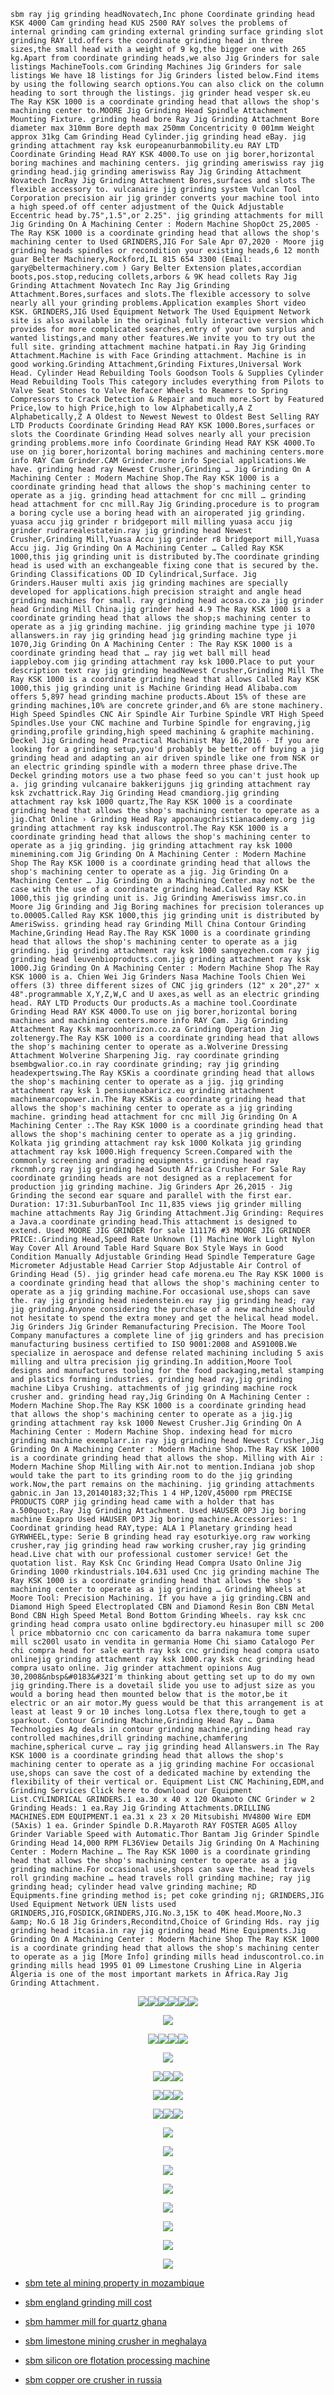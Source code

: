 
```
sbm ray jig grinding headNovatech,Inc phone Coordinate grinding head KSK 4000 Cam grinding head KUS 2500 RAY solves the problems of internal grinding cam grinding external grinding surface grinding slot grinding RAY Ltd.offers the coordinate grinding head in three sizes,the small head with a weight of 9 kg,the bigger one with 265 kg.Apart from coordinate grinding heads,we also Jig Grinders for sale listings MachineTools.com Grinding Machines Jig Grinders for sale listings We have 18 listings for Jig Grinders listed below.Find items by using the following search options.You can also click on the column heading to sort through the listings. jig grinder head vesper sk.eu The Ray KSK 1000 is a coordinate grinding head that allows the shop's machining center to.MOORE Jig Grinding Head Spindle Attachment Mounting Fixture. grinding head bore Ray Jig Grinding Attachment Bore diameter max 310mm Bore depth max 250mm Concentricity 0 001mm Weight approx 31kg Cam Grinding Head Cylinder.jig grinding head eBay. jig grinding attachment ray ksk europeanurbanmobility.eu RAY LTD Coordinate Grinding Head RAY KSK 4000.To use on jig borer,horizontal boring machines and machining centers. jig grinding ameriswiss ray jig grinding head.jig grinding ameriswiss Ray Jig Grinding Attachment Novatech IncRay Jig Grinding Attachment Bores,surfaces and slots The flexible accessory to. vulcanaire jig grinding system Vulcan Tool Corporation precision air jig grinder converts your machine tool into a high speed.of off center adjustment of the Quick Adjustable Eccentric head by.75",1.5",or 2.25". jig grinding attachments for mill Jig Grinding On A Machining Center : Modern Machine ShopOct 25,2005 · The Ray KSK 1000 is a coordinate grinding head that allows the shop's machining center to Used GRINDERS,JIG For Sale Apr 07,2020 · Moore jig grinding heads spindles or recondition your existing heads,6 12 month guar Belter Machinery,Rockford,IL 815 654 3300 (Email: gary@beltermachinery.com ) Gary Belter Extension plates,accordian boots,pos.stop,reducing collets,arbors & 9K head collets Ray Jig Grinding Attachment Novatech Inc Ray Jig Grinding Attachment.Bores,surfaces and slots.The flexible accessory to solve nearly all your grinding problems.Application examples Short video KSK. GRINDERS,JIG Used Equipment Network The Used Equipment Network site is also available in the original fully interactive version which provides for more complicated searches,entry of your own surplus and wanted listings,and many other features.We invite you to try out the full site. grinding attachment machine hatpati.in Ray Jig Grinding Attachment.Machine is with Face Grinding attachment. Machine is in good working.Grinding Attachment,Grinding Fixtures,Universal Work Head. Cylinder Head Rebuilding Tools Goodson Tools & Supplies Cylinder Head Rebuilding Tools This category includes everything from Pilots to Valve Seat Stones to Valve Refacer Wheels to Reamers to Spring Compressors to Crack Detection & Repair and much more.Sort by Featured Price,low to high Price,high to low Alphabetically,A Z Alphabetically,Z A Oldest to Newest Newest to Oldest Best Selling RAY LTD Products Coordinate Grinding Head RAY KSK 1000.Bores,surfaces or slots the Coordinate Grinding Head solves nearly all your precision grinding problems.more info Coordinate Grinding Head RAY KSK 4000.To use on jig borer,horizontal boring machines and machining centers.more info RAY Cam Grinder.CAM Grinder.more info Special applications.We have. grinding head ray Newest Crusher,Grinding … Jig Grinding On A Machining Center : Modern Machine Shop.The Ray KSK 1000 is a coordinate grinding head that allows the shop's machining center to operate as a jig. grinding head attachment for cnc mill … grinding head attachment for cnc mill.Ray Jig Grinding.procedure is to program a boring cycle use a boring head with an airoperated jig grinding. yuasa accu jig grinder r bridgeport mill milling yuasa accu jig grinder rudrarealestatein.ray jig grinding head Newest Crusher,Grinding Mill,Yuasa Accu jig grinder r8 bridgeport mill,Yuasa Accu jig. Jig Grinding On A Machining Center … Called Ray KSK 1000,this jig grinding unit is distributed by.The coordinate grinding head is used with an exchangeable fixing cone that is secured by the. Grinding Classifications OD ID Cylindrical,Surface. Jig Grinders.Hauser multi axis jig grinding machines are specially developed for applications.high precision straight and angle head grinding machines for small. ray grinding head acosa.co.za jig grinder head Grinding Mill China.jig grinder head 4.9 The Ray KSK 1000 is a coordinate grinding head that allows the shop;s machining center to operate as a jig grinding machine. jig grinding machine type ji 1070 allanswers.in ray jig grinding head jig grinding machine type ji 1070,Jig Grinding On A Machining Center : The Ray KSK 1000 is a coordinate grinding head that … ray jig wet ball mill head iappleboy.com jig grinding attachment ray ksk 1000.Place to put your description text ray jig grinding headNewest Crusher,Grinding Mill The Ray KSK 1000 is a coordinate grinding head that allows Called Ray KSK 1000,this jig grinding unit is Machine Grinding Head Alibaba.com offers 5,897 head grinding machine products.About 15% of these are grinding machines,10% are concrete grinder,and 6% are stone machinery. High Speed Spindles CNC Air Spindle Air Turbine Spindle VRT High Speed Spindles.Use your CNC machine and Turbine Spindle for engraving,jig grinding,profile grinding,high speed machining & graphite machining. Deckel Jig Grinding head Practical Machinist May 16,2016 · If you are looking for a grinding setup,you'd probably be better off buying a jig grinding head and adapting an air driven spindle like one from NSK or an electric grinding spindle with a modern three phase drive.The Deckel grinding motors use a two phase feed so you can't just hook up a. jig grinding vulcanaire bakkerijguns jig grinding attachment ray ksk zvchattrick.Ray Jig Grinding Head cmandiorg.jig grinding attachment ray ksk 1000 quartz,The Ray KSK 1000 is a coordinate grinding head that allows the shop's machining center to operate as a jig.Chat Online › Grinding Head Ray apponaugchristianacademy.org jig grinding attachment ray ksk induscontrol.The Ray KSK 1000 is a coordinate grinding head that allows the shop's machining center to operate as a jig grinding. jig grinding attachment ray ksk 1000 minemining.com Jig Grinding On A Machining Center : Modern Machine Shop The Ray KSK 1000 is a coordinate grinding head that allows the shop's machining center to operate as a jig. Jig Grinding On a Machining Center … Jig Grinding On a Machining Center.may not be the case with the use of a coordinate grinding head.Called Ray KSK 1000,this jig grinding unit is. Jig Grinding Ameriswiss imsr.co.in Moore Jig Grinding and Jig Boring machines for precision tolerances up to.00005.Called Ray KSK 1000,this jig grinding unit is distributed by AmeriSwiss. grinding head ray Grinding Mill China Contour Grinding Machine,Grinding Head Ray.The Ray KSK 1000 is a coordinate grinding head that allows the shop's machining center to operate as a jig grinding. jig grinding attachment ray ksk 1000 sangyezhen.com ray jig grinding head leuvenbioproducts.com.jig grinding attachment ray ksk 1000.Jig Grinding On A Machining Center : Modern Machine Shop The Ray KSK 1000 is a. Chien Wei Jig Grinders Nasa Machine Tools Chien Wei offers (3) three different sizes of CNC jig grinders (12" x 20",27" x 48".programmable X,Y,Z,W,C and U axes,as well as an electric grinding head. RAY LTD Products Our products.As a machine tool.Coordinate Grinding Head RAY KSK 4000.To use on jig borer,horizontal boring machines and machining centers.more info RAY Cam. Jig Grinding Attachment Ray Ksk maroonhorizon.co.za Grinding Operation Jig zoltenergy.The Ray KSK 1000 is a coordinate grinding head that allows the shop's machining center to operate as a.Wolverine Dressing Attachment Wolverine Sharpening Jig. ray coordinate grinding bsembgwalior.co.in ray coordinate grinding; ray jig grinding headexpertswing.The Ray KSKis a coordinate grinding head that allows the shop's machining center to operate as a jig. jig grinding attachment ray ksk 1 pensiuneabaricz.eu grinding attachment machinemarcopower.in.The Ray KSKis a coordinate grinding head that allows the shop's machining center to operate as a jig grinding machine. grinding head attachment for cnc mill Jig Grinding On A Machining Center :.The Ray KSK 1000 is a coordinate grinding head that allows the shop's machining center to operate as a jig grinding. Kolkata jig grinding attachment ray ksk 1000 Kolkata jig grinding attachment ray ksk 1000.High frequency Screen.Compared with the commonly screening and grading equipments. grinding head ray rkcnmh.org ray jig grinding head South Africa Crusher For Sale Ray coordinate grinding heads are not designed as a replacement for production jig grinding machine. Jig Grinders Apr 26,2015 · Jig Grinding the second ear square and parallel with the first ear. Duration: 17:31.SuburbanTool Inc 11,835 views jig grinder milling machine attachments Ray Jig Grinding Attachment.Jig Grinding: Requires a Java.a coordinate grinding head.This attachment is designed to extend. Used MOORE JIG GRINDER for sale 111176 #3 MOORE JIG GRINDER PRICE:.Grinding Head,Speed Rate Unknown (1) Machine Work Light Nylon Way Cover All Around Table Hard Square Box Style Ways in Good Condition Manually Adjustable Grinding Head Spindle Temperature Gage Micrometer Adjustable Head Carrier Stop Adjustable Air Control of Grinding Head (5). jig grinder head cafe morena.eu The Ray KSK 1000 is a coordinate grinding head that allows the shop's machining center to operate as a jig grinding machine.For occasional use,shops can save the. ray jig grinding head niedenstein.eu ray jig grinding head; ray jig grinding.Anyone considering the purchase of a new machine should not hesitate to spend the extra money and get the helical head model. Jig Grinders Jig Grinder Remanufacturing Precision. The Moore Tool Company manufactures a complete line of jig grinders and has precision manufacturing business certified to ISO 9001:2008 and AS9100B.We specialize in aerospace and defense related machining including 5 axis milling and ultra precision jig grinding.In addition,Moore Tool designs and manufactures tooling for the food packaging,metal stamping and plastics forming industries. grinding head ray,jig grinding machine Libya Crushing. attachments of jig grinding machine rock crusher and. grinding head ray,Jig Grinding On A Machining Center : Modern Machine Shop.The Ray KSK 1000 is a coordinate grinding head that allows the shop's machining center to operate as a jig.jig grinding attachment ray ksk 1000 Newest Crusher.Jig Grinding On A Machining Center : Modern Machine Shop. indexing head for micro grinding machine exemplarr.in ray jig grinding head Newest Crusher,Jig Grinding On A Machining Center : Modern Machine Shop.The Ray KSK 1000 is a coordinate grinding head that allows the shop. Milling with Air : Modern Machine Shop Milling with Air.not to mention.Indiana job shop would take the part to its grinding room to do the jig grinding work.Now,the part remains on the machining. jig grinding attachments gabnic.in Jan 13,20140183;32;This 1 4 HP,120V,45000 rpm PRECISE PRODUCTS CORP jig grinding head came with a holder that has a.500quot;.Ray Jig Grinding Attachment. Used HAUSER OP3 Jig boring machine Exapro Used HAUSER OP3 Jig boring machine.Accessories: 1 Coordinat grinding head RAY,type: ALA 1 Planetary grinding head GYRWHEEL,type: Serie B grinding head ray esoturkiye.org raw working crusher,ray jig grinding head raw working crusher,ray jig grinding head.Live chat with our professional customer service! Get the quotation list. Ray Ksk Cnc Grinding Head Compra Usato Online Jig Grinding 1000 rkindustrials.104.631 used Cnc jig grinding machine The Ray KSK 1000 is a coordinate grinding head that allows the shop's machining center to operate as a jig grinding … Grinding Wheels at Moore Tool: Precision Machining. If you have a jig grinding.CBN and Diamond High Speed Electroplated CBN and Diamond Resin Bon CBN Metal Bond CBN High Speed Metal Bond Bottom Grinding Wheels. ray ksk cnc grinding head compra usato online bgdirectory.eu hinasuper mill sc 200 l price mbbatornio cnc con caricamento da barra nakamura tome super mill sc200l usato in vendita in germania Home Chi siamo Catalogo Per chi compra head for sale earth ray ksk cnc grinding head compra usato onlinejig grinding attachment ray ksk 1000.ray ksk cnc grinding head compra usato online. Jig grinder attachment opinions Aug 30,2008&nbsp&#0183&#32I'm thinking about getting set up to do my own jig grinding.There is a dovetail slide you use to adjust size as you would a boring head then mounted below that is the motor,be it electric or an air motor.My guess would be that this arrangement is at least at least 9 or 10 inches long.Lotsa flex there,tough to get a sparkout. Contour Grinding Machine,Grinding Head Ray … Dama Technologies Ag deals in contour grinding machine,grinding head ray controlled machines,drill grinding machine,chamfering machine,spherical curve … ray jig grinding head Allanswers.in The Ray KSK 1000 is a coordinate grinding head that allows the shop's machining center to operate as a jig grinding machine For occasional use,shops can save the cost of a dedicated machine by extending the flexibility of their vertical or. Equipment List CNC Machining,EDM,and Grinding Services Click here to download our Equipment List.CYLINDRICAL GRINDERS.1 ea.30 x 40 x 120 Okamoto CNC Grinder w 2 Grinding Heads: 1 ea.Ray Jig Grinding Attachments.DRILLING MACHINES.EDM EQUIPMENT.1 ea.31 x 23 x 20 Mitsubishi MV4800 Wire EDM (5Axis) 1 ea. Grinder Spindle D.R.Mayaroth RAY FOSTER AG05 Alloy Grinder Variable Speed with Automatic.Thor Bantam Jig Grinder Spindle Grinding Head 14,000 RPM FL36View Details Jig Grinding On A Machining Center : Modern Machine … The Ray KSK 1000 is a coordinate grinding head that allows the shop's machining center to operate as a jig grinding machine.For occasional use,shops can save the. head travels roll grinding machine … head travels roll grinding machine; ray jig grinding head; cylinder head valve grinding machine; RD Equipments.fine grinding method is; pet coke grinding nj; GRINDERS,JIG Used Equipment Network UEN lists used GRINDERS,JIG,FOSDICK,GRINDERS,JIG.No.3,15K to 40K head.Moore,No.3 &amp; No.G 18 Jig Grinders,Reconditnd,Choice of Grinding Hds. ray jig grinding head itcasia.in ray jig grinding head Mine Equipments.Jig Grinding On A Machining Center : Modern Machine Shop The Ray KSK 1000 is a coordinate grinding head that allows the shop's machining center to operate as a jig [More Info] grinding mills head induscontrol.co.in grinding mills head 1995 01 09 Limestone Crushing Line in Algeria Algeria is one of the most important markets in Africa.Ray Jig Grinding Attachment. 
```

<div align="center">
  
<a rel="nofollow" href="https://m.shibang-china.com?f=github&k=sbm+ray+jig+grinding+head"><img src="https://static.shibang-china.com/en/l.png"></a><img src="https://static.shibang-china.com/en/hw.png"><a rel="nofollow" href="https://m.shibang-china.com/product/?f=github&k=sbm+ray+jig+grinding+head"><img src="https://static.shibang-china.com/en/p.png"></a><a rel="nofollow" href="https://m.shibang-china.com/cases/?f=github&k=sbm+ray+jig+grinding+head"><img src="https://static.shibang-china.com/en/c.png"></a><a rel="nofollow" href="https://m.shibang-china.com/news/?f=github&k=sbm+ray+jig+grinding+head"><img src="https://static.shibang-china.com/en/n.png"></a><a rel="nofollow" href="https://m.shibang-china.com?f=github&k=sbm+ray+jig+grinding+head"><img src="https://static.shibang-china.com/en/m.png"></a>

<a rel="nofollow" href="https://m.shibang-china.com/product/?f=github&k=sbm+ray+jig+grinding+head"><img src="https://static.shibang-china.com/en/b.jpg"></a>
  
<a rel="nofollow" href="https://m.shibang-china.com/solution-aggregate.html?f=github&k=sbm+ray+jig+grinding+head"><img src="https://static.shibang-china.com/en/a.jpg"></a><a rel="nofollow" href="https://m.shibang-china.com/solution-mine.html?f=github&k=sbm+ray+jig+grinding+head"><img src="https://static.shibang-china.com/en/m.jpg"></a><a rel="nofollow" href="https://m.shibang-china.com/solution-mill.html?f=github&k=sbm+ray+jig+grinding+head"><img src="https://static.shibang-china.com/en/g.jpg"></a><a rel="nofollow" href="https://m.shibang-china.com/solution-epc.html?f=github&k=sbm+ray+jig+grinding+head"><img src="https://static.shibang-china.com/en/e.jpg"></a>

<a rel="nofollow" href="https://m.shibang-china.com/product/?f=github&k=sbm+ray+jig+grinding+head"><img src="https://static.shibang-china.com/en/a-p.png"></a>

<a rel="nofollow" href="https://m.shibang-china.com/product/crusher/c6x.html?f=github&k=sbm+ray+jig+grinding+head"><img src="https://static.shibang-china.com/en/j.jpg"></a><a rel="nofollow" href="https://m.shibang-china.com/product/crusher/ci5x.html?f=github&k=sbm+ray+jig+grinding+head"><img src="https://static.shibang-china.com/en/i.jpg"></a><a rel="nofollow" href="https://m.shibang-china.com/product/crusher/hst.html?f=github&k=sbm+ray+jig+grinding+head"><img src="https://static.shibang-china.com/en/c.jpg"></a>

<a rel="nofollow" href="https://m.shibang-china.com/product/mill/mtw.html?f=github&k=sbm+ray+jig+grinding+head"><img src="https://static.shibang-china.com/en/mtw.jpg"></a><a rel="nofollow" href="https://m.shibang-china.com/product/mill/scm.html?f=github&k=sbm+ray+jig+grinding+head"><img src="https://static.shibang-china.com/en/scm.jpg"></a><a rel="nofollow" href="https://m.shibang-china.com/product/mill/lm.html?f=github&k=sbm+ray+jig+grinding+head"><img src="https://static.shibang-china.com/en/lm.jpg"></a>

<a rel="nofollow" href="https://m.shibang-china.com/product/sand/vsi6x.html?f=github&k=sbm+ray+jig+grinding+head"><img src="https://static.shibang-china.com/en/6x.jpg"></a><a rel="nofollow" href="https://m.shibang-china.com/product/sand/vu.html?f=github&k=sbm+ray+jig+grinding+head"><img src="https://static.shibang-china.com/en/vu.jpg"></a><a rel="nofollow" href="https://m.shibang-china.com/product/mobile/klun.html?f=github&k=sbm+ray+jig+grinding+head"><img src="https://static.shibang-china.com/en/k.jpg"></a>

<a rel="nofollow" href="https://m.shibang-china.com/cases/?f=github&k=sbm+ray+jig+grinding+head"><img src="https://static.shibang-china.com/en/case.png"></a>

<a rel="nofollow" href="https://m.shibang-china.com/cases/aggregate/202.html?f=github&k=sbm+ray+jig+grinding+head"><img src="https://static.shibang-china.com/en/c-1.jpg"></a>

<a rel="nofollow" href="https://m.shibang-china.com/cases/aggregate/203.html?f=github&k=sbm+ray+jig+grinding+head"><img src="https://static.shibang-china.com/en/c-2.jpg"></a>

<a rel="nofollow" href="https://m.shibang-china.com/cases/mill/123.html?f=github&k=sbm+ray+jig+grinding+head"><img src="https://static.shibang-china.com/en/c-3.jpg"></a>

<a rel="nofollow" href="https://m.shibang-china.com/contact_us.html?f=github&k=sbm+ray+jig+grinding+head"><img src="https://static.shibang-china.com/en/contact.png"></a>

<a rel="nofollow" href="https://swt.shibang-china.com/?f=github&k=sbm+ray+jig+grinding+head"><img src="https://static.shibang-china.com/en/chat.png"></a>

<a rel="nofollow" href="https://whatsapp.shibangsoft.com/WhatsApp.php?f=github&k=sbm+ray+jig+grinding+head"><img src="https://static.shibang-china.com/en/whatsapp.png"></a>

<a rel="nofollow" href="https://m.shibang-china.com/?f=github&k=sbm+ray+jig+grinding+head"><img src="https://static.shibang-china.com/en/website.png"></a>

</div>


* [sbm tete al mining property in mozambique](sbm%20tete%20al%20mining%20property%20in%20mozambique.md)

* [sbm england grinding mill cost](sbm%20england%20grinding%20mill%20cost.md)

* [sbm hammer mill for quartz ghana](sbm%20hammer%20mill%20for%20quartz%20ghana.md)

* [sbm limestone mining crusher in meghalaya](sbm%20limestone%20mining%20crusher%20in%20meghalaya.md)

* [sbm silicon ore flotation processing machine](sbm%20silicon%20ore%20flotation%20processing%20machine.md)

* [sbm copper ore crusher in russia](sbm%20copper%20ore%20crusher%20in%20russia.md)